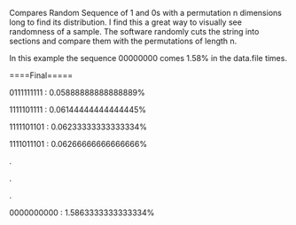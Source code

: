Compares Random Sequence of 1 and 0s with a permutation n dimensions long to find its distribution. I find this a great way to visually see randomness of a sample. The software randomly cuts the string into sections and compare them with the permutations of length n.

In this example the sequence 00000000 comes 1.58% in the data.file times.

====Final=====

0111111111 : 0.05888888888888889%

1111101111 : 0.06144444444444445%

1111101101 : 0.06233333333333334%

1111011101 : 0.06266666666666666%

.

.

.

0000000000 : 1.5863333333333334%